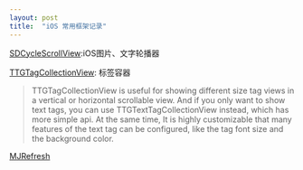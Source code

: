 ```yaml
---
layout: post
title:  "iOS 常用框架记录"
---
```



[SDCycleScrollView](https://github.com/gsdios/SDCycleScrollView):iOS图片、文字轮播器


[TTGTagCollectionView](https://github.com/zekunyan/TTGTagCollectionView): 标签容器

> TTGTagCollectionView is useful for showing different size tag views in a vertical or horizontal scrollable view. And if you only want to show text tags, you can use TTGTextTagCollectionView instead, which has more simple api. At the same time, It is highly customizable that many features of the text tag can be configured, like the tag font size and the background color.
> 


[MJRefresh](https://github.com/CoderMJLee/MJRefresh#Reference)

